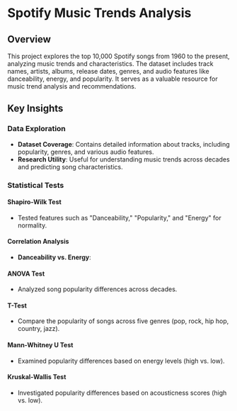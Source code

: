 # Spotify Music Trends Analysis

## Overview
This project explores the top 10,000 Spotify songs from 1960 to the present, analyzing music trends and characteristics. The dataset includes track names, artists, albums, release dates, genres, and audio features like danceability, energy, and popularity. It serves as a valuable resource for music trend analysis and recommendations.

## Key Insights

### Data Exploration
- **Dataset Coverage**: Contains detailed information about tracks, including popularity, genres, and various audio features.
- **Research Utility**: Useful for understanding music trends across decades and predicting song characteristics.


### Statistical Tests 
#### Shapiro-Wilk Test
- Tested features such as "Danceability," "Popularity," and "Energy" for normality.

#### Correlation Analysis
- **Danceability vs. Energy**:

#### ANOVA Test
- Analyzed song popularity differences across decades.

#### T-Test
- Compare the popularity of songs across five genres (pop, rock, hip hop, country, jazz).

#### Mann-Whitney U Test
- Examined popularity differences based on energy levels (high vs. low).

#### Kruskal-Wallis Test
- Investigated popularity differences based on acousticness scores (high vs. low).

